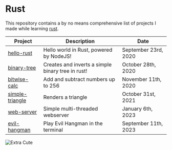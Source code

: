 # Rust
This repository contains a by no means comprehensive list of projects I made while learning [rust](https://www.rust-lang.org/).

| Project                               | Description                                       | Date                  |
|---------------------------------------|---------------------------------------------------|-----------------------|
| [hello-rust](./hello-rust/)           | Hello world in Rust, powered by NodeJS!           | September 23rd, 2020  |
| [binary-tree](./binary-tree/)         | Creates and inverts a simple binary tree in rust! | October 28th, 2020    |
| [bitwise-calc](./bitwise-calc/)       | Add and subtract numbers up to 256                | November 11th, 2020   |
| [simple-triangle](./simple-triangle/) | Renders a triangle                                | October 31st, 2021    |
| [web-server](./web-server/)           | Simple multi-threaded webserver                   | January 6th, 2023     |
| [evil-hangman](./evil-hangman/)       | Play Evil Hangman in the terminal                 | September 11th, 2023  |


![Extra Cute](https://rustacean.net/assets/cuddlyferris.png)
